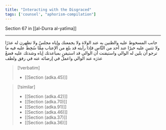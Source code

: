 ```yaml
---
title: "Interacting with the Disgraced"
tags: ['counsel', "aphorism-compilation"]
---
```


 Section 67 in [[al-Durra al-yatīma]]

---
جانب المسخوط عليه والظنين به عند الولاة ولا يجمعنك وإياه مجلسٌ ولا تظهرن له عذرًا ولا تثنين عليه خيرًا عند أحد من النَّاس فإذا رأيته قد بلغ من الإعتاب مِمَّا سُخِطَ عليه فيه ما ترجو أن يلين له الوالي واستيقنت أن الوالي قد استيقن بمباعدتك إياه وشدتك عليه فضعْ عذرَه عند الوالي واعملْ في إرضائه عنه في رفق ولطف

> [!verbatim]
> - [[Section (adka.45)]]

> [!similar]
> - [[Section (adka.42)]]
> - [[Section (adka.70)]]
> - [[Section (adka.91)]]
> - [[Section (adka.46)]]
> - [[Section (adka.37)]]
> - [[Section (adka.36)]]
